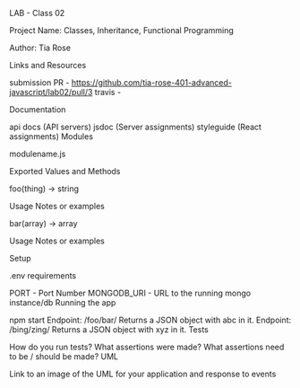 LAB - Class 02

Project Name: Classes, Inheritance, Functional Programming

Author: Tia Rose

Links and Resources

submission PR - https://github.com/tia-rose-401-advanced-javascript/lab02/pull/3
travis - 

Documentation

api docs (API servers)
jsdoc (Server assignments)
styleguide (React assignments)
Modules

modulename.js

Exported Values and Methods

foo(thing) -> string

Usage Notes or examples

bar(array) -> array

Usage Notes or examples

Setup

.env requirements

PORT - Port Number
MONGODB_URI - URL to the running mongo instance/db
Running the app

npm start
Endpoint: /foo/bar/
Returns a JSON object with abc in it.
Endpoint: /bing/zing/
Returns a JSON object with xyz in it.
Tests

How do you run tests?
What assertions were made?
What assertions need to be / should be made?
UML

Link to an image of the UML for your application and response to events